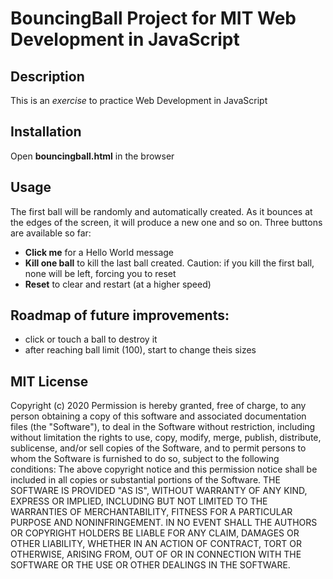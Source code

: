 <h1>BouncingBall Project for <strong>MIT Web Development in JavaScript</strong></h1>

<h2>Description</h2>
This is an <em>exercise</em> to practice Web Development in JavaScript

<h2>Installation</h2>
Open <strong>bouncingball.html</strong> in the browser

<h2>Usage</h2>
The first ball will be randomly and automatically created. As it bounces at the edges of the screen, it will produce a new one and so on. Three buttons are available so far:
<ul>
<li><strong>Click me</strong> for a Hello World message</li>
<li><strong>Kill one ball</strong> to kill the last ball created. Caution: if you kill the first ball, none will be left, forcing you to reset</li>
<li><strong>Reset</strong> to clear and restart (at a higher speed)</li>
</ul>

<h2>Roadmap of future improvements:</h2>
<ul>
<li>click or touch a ball to destroy it</li>
<li>after reaching ball limit (100), start to change theis sizes</li>
</ul>

<h2>MIT License</h2>
Copyright (c) 2020
Permission is hereby granted, free of charge, to any person obtaining a copy of this software and associated documentation files (the "Software"), to deal in the Software without restriction, including without limitation the rights to use, copy, modify, merge, publish, distribute, sublicense, and/or sell copies of the Software, and to permit persons to whom the Software is furnished to do so, subject to the following conditions:
The above copyright notice and this permission notice shall be included in all copies or substantial portions of the Software.
THE SOFTWARE IS PROVIDED "AS IS", WITHOUT WARRANTY OF ANY KIND, EXPRESS OR IMPLIED, INCLUDING BUT NOT LIMITED TO THE WARRANTIES OF MERCHANTABILITY, FITNESS FOR A PARTICULAR PURPOSE AND NONINFRINGEMENT. IN NO EVENT SHALL THE AUTHORS OR COPYRIGHT HOLDERS BE LIABLE FOR ANY CLAIM, DAMAGES OR OTHER LIABILITY, WHETHER IN AN ACTION OF CONTRACT, TORT OR OTHERWISE, ARISING FROM, OUT OF OR IN CONNECTION WITH THE SOFTWARE OR THE USE OR OTHER DEALINGS IN THE SOFTWARE.